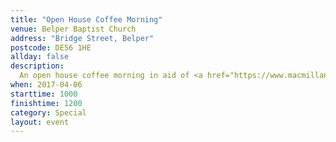 ```yaml
---
title: "Open House Coffee Morning"
venue: Belper Baptist Church
address: "Bridge Street, Belper"
postcode: DE56 1HE
allday: false
description: 
  An open house coffee morning in aid of <a href="https://www.macmillan.org.uk/" target="_blank">Macmillan Cancer Support</a>
when: 2017-04-06
starttime: 1000
finishtime: 1200
category: Special
layout: event
---
```


